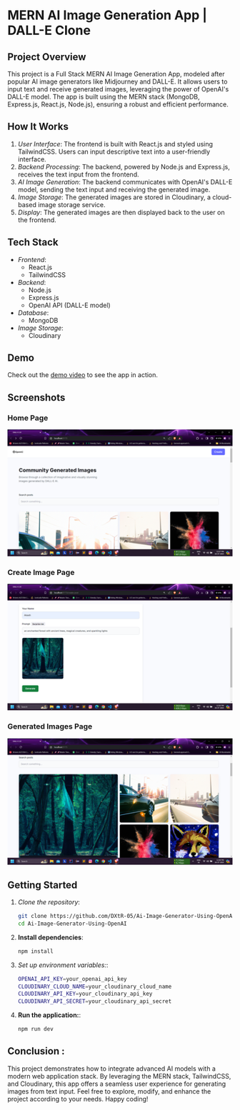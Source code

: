 # MERN AI Image Generation App | DALL-E Clone

## Project Overview

This project is a Full Stack MERN AI Image Generation App, modeled after popular AI image generators like Midjourney and DALL-E. It allows users to input text and receive generated images, leveraging the power of OpenAI's DALL-E model. The app is built using the MERN stack (MongoDB, Express.js, React.js, Node.js), ensuring a robust and efficient performance.

## How It Works

1. *User Interface*: The frontend is built with React.js and styled using TailwindCSS. Users can input descriptive text into a user-friendly interface.
2. *Backend Processing*: The backend, powered by Node.js and Express.js, receives the text input from the frontend.
3. *AI Image Generation*: The backend communicates with OpenAI's DALL-E model, sending the text input and receiving the generated image.
4. *Image Storage*: The generated images are stored in Cloudinary, a cloud-based image storage service.
5. *Display*: The generated images are then displayed back to the user on the frontend.

## Tech Stack

- *Frontend*:
  - React.js
  - TailwindCSS
- *Backend*:
  - Node.js
  - Express.js
  - OpenAI API (DALL-E model)
- *Database*:
  - MongoDB
- *Image Storage*:
  - Cloudinary

## Demo

Check out the [demo video](https://youtu.be/EVD-cxIq74s) to see the app in action.

## Screenshots

### Home Page
![Home Page](Home.png)

### Create Image Page
![Create Image Page](Create.png)

### Generated Images Page
![Generated Images Page](Imgs.png)

## Getting Started

1. *Clone the repository*:
   ```bash
   git clone https://github.com/DXtR-05/Ai-Image-Generator-Using-OpenAI.git
   cd Ai-Image-Generator-Using-OpenAI
2. **Install dependencies**:
   ```bash
   npm install
3. *Set up environment variables:*:
   ```bash
   OPENAI_API_KEY=your_openai_api_key
   CLOUDINARY_CLOUD_NAME=your_cloudinary_cloud_name
   CLOUDINARY_API_KEY=your_cloudinary_api_key
   CLOUDINARY_API_SECRET=your_cloudinary_api_secret
4. **Run the application:**:
   ```bash
   npm run dev

## Conclusion :

This project demonstrates how to integrate advanced AI models with a modern web application stack. By leveraging the MERN stack, TailwindCSS, and Cloudinary, this app offers a seamless user experience for generating images from text input. Feel free to explore, modify, and enhance the project according to your needs. Happy coding!
